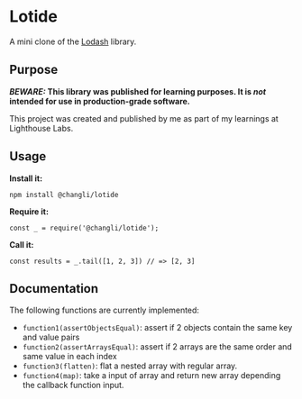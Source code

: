 
# Lotide

A mini clone of the [Lodash](https://lodash.com) library.

## Purpose

**_BEWARE:_ This library was published for learning purposes. It is _not_ intended for use in production-grade software.**

This project was created and published by me as part of my learnings at Lighthouse Labs.

## Usage

**Install it:**

`npm install @changli/lotide`

**Require it:**

`const _ = require('@changli/lotide');`

**Call it:**

`const results = _.tail([1, 2, 3]) // => [2, 3]`

## Documentation

The following functions are currently implemented:

* `function1(assertObjectsEqual)`: assert if 2 objects contain the same key and value pairs
* `function2(assertArraysEqual)`: assert if 2 arrays are the same order and same value in each index
* `function3(flatten)`: flat a nested array with regular array.
* `function4(map)`: take a input of array and return new array depending the callback function input.
